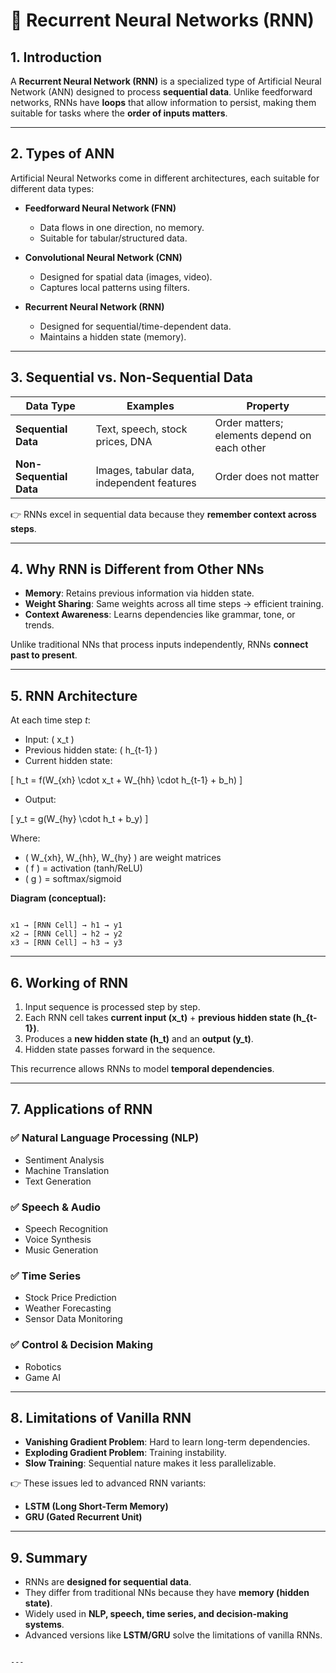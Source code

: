 # 📘 Recurrent Neural Networks (RNN)

## 1. Introduction
A **Recurrent Neural Network (RNN)** is a specialized type of Artificial Neural Network (ANN) designed to process **sequential data**. Unlike feedforward networks, RNNs have **loops** that allow information to persist, making them suitable for tasks where the **order of inputs matters**.  

---

## 2. Types of ANN
Artificial Neural Networks come in different architectures, each suitable for different data types:  

- **Feedforward Neural Network (FNN)**  
  - Data flows in one direction, no memory.  
  - Suitable for tabular/structured data.  

- **Convolutional Neural Network (CNN)**  
  - Designed for spatial data (images, video).  
  - Captures local patterns using filters.  

- **Recurrent Neural Network (RNN)**  
  - Designed for sequential/time-dependent data.  
  - Maintains a hidden state (memory).  

---

## 3. Sequential vs. Non-Sequential Data

| **Data Type**        | **Examples**                     | **Property**                                |
|-----------------------|-----------------------------------|---------------------------------------------|
| **Sequential Data**  | Text, speech, stock prices, DNA  | Order matters; elements depend on each other |
| **Non-Sequential Data** | Images, tabular data, independent features | Order does not matter                        |

👉 RNNs excel in sequential data because they **remember context across steps**.  

---

## 4. Why RNN is Different from Other NNs
- **Memory**: Retains previous information via hidden state.  
- **Weight Sharing**: Same weights across all time steps → efficient training.  
- **Context Awareness**: Learns dependencies like grammar, tone, or trends.  

Unlike traditional NNs that process inputs independently, RNNs **connect past to present**.  

---

## 5. RNN Architecture

At each time step *t*:

- Input: \( x_t \)  
- Previous hidden state: \( h_{t-1} \)  
- Current hidden state:  

\[
h_t = f(W_{xh} \cdot x_t + W_{hh} \cdot h_{t-1} + b_h)
\]

- Output:  

\[
y_t = g(W_{hy} \cdot h_t + b_y)
\]

Where:  
- \( W_{xh}, W_{hh}, W_{hy} \) are weight matrices  
- \( f \) = activation (tanh/ReLU)  
- \( g \) = softmax/sigmoid  

**Diagram (conceptual):**  

```

x1 → [RNN Cell] → h1 → y1
x2 → [RNN Cell] → h2 → y2
x3 → [RNN Cell] → h3 → y3

```

---

## 6. Working of RNN
1. Input sequence is processed step by step.  
2. Each RNN cell takes **current input (x_t)** + **previous hidden state (h_{t-1})**.  
3. Produces a **new hidden state (h_t)** and an **output (y_t)**.  
4. Hidden state passes forward in the sequence.  

This recurrence allows RNNs to model **temporal dependencies**.  

---

## 7. Applications of RNN
### ✅ Natural Language Processing (NLP)
- Sentiment Analysis  
- Machine Translation  
- Text Generation  

### ✅ Speech & Audio
- Speech Recognition  
- Voice Synthesis  
- Music Generation  

### ✅ Time Series
- Stock Price Prediction  
- Weather Forecasting  
- Sensor Data Monitoring  

### ✅ Control & Decision Making
- Robotics  
- Game AI  

---

## 8. Limitations of Vanilla RNN
- **Vanishing Gradient Problem**: Hard to learn long-term dependencies.  
- **Exploding Gradient Problem**: Training instability.  
- **Slow Training**: Sequential nature makes it less parallelizable.  

👉 These issues led to advanced RNN variants:  
- **LSTM (Long Short-Term Memory)**  
- **GRU (Gated Recurrent Unit)**  

---

## 9. Summary
- RNNs are **designed for sequential data**.  
- They differ from traditional NNs because they have **memory (hidden state)**.  
- Widely used in **NLP, speech, time series, and decision-making systems**.  
- Advanced versions like **LSTM/GRU** solve the limitations of vanilla RNNs.  
```

---
